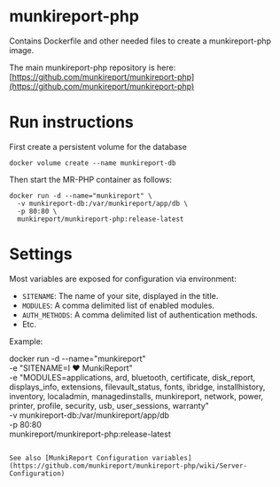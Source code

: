 munkireport-php
===============

Contains Dockerfile and other needed files to create a munkireport-php image.

The main munkireport-php repository is here: [https://github.com/munkireport/munkireport-php](https://github.com/munkireport/munkireport-php)

Run instructions
================

First create a persistent volume for the database

```
docker volume create --name munkireport-db
```

Then start the MR-PHP container as follows:

```
docker run -d --name="munkireport" \
  -v munkireport-db:/var/munkireport/app/db \
  -p 80:80 \
  munkireport/munkireport-php:release-latest
```

Settings
=====================

Most variables are exposed for configuration via environment:

- `SITENAME`: The name of your site, displayed in the title.
- `MODULES`: A comma delimited list of enabled modules.
- `AUTH_METHODS`:  A comma delimited list of authentication methods.
- Etc.

Example:

docker run -d --name="munkireport" \
  -e "SITENAME=I ❤️ MunkiReport" \
  -e "MODULES=applications, ard, bluetooth, certificate, disk_report, displays_info, extensions, filevault_status, fonts, ibridge, installhistory, inventory, localadmin, managedinstalls, munkireport, network, power, printer, profile, security, usb, user_sessions, warranty" \
  -v munkireport-db:/var/munkireport/app/db \
  -p 80:80 \
  munkireport/munkireport-php:release-latest
```

See also [MunkiReport Configuration variables](https://github.com/munkireport/munkireport-php/wiki/Server-Configuration)
